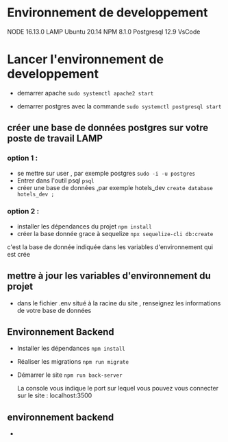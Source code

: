 # Environnement de developpement

NODE 16.13.0
LAMP
Ubuntu 20.14
NPM 8.1.0
Postgresql 12.9
VsCode

# Lancer l'environnement de developpement

- demarrer apache
  `sudo systemctl apache2 start`

- demarrer postgres avec la commande
  `sudo systemctl postgresql start`

## créer une base de données postgres sur votre poste de travail LAMP

### option 1 :

- se mettre sur user , par exemple postgres
  `sudo -i -u postgres`
- Entrer dans l'outil psql
  `psql`
- créer une base de données ,par exemple hotels_dev
  `create database hotels_dev ;`

### option 2 :

- installer les dépendances du projet
  `npm install`
- créer la base donnée grace à sequelize
  `npx sequelize-cli db:create`

c'est la base de donnée indiquée dans les variables d'environnement qui est crée

## mettre à jour les variables d'environnement du projet

- dans le fichier .env situé à la racine du site , renseignez les informations de votre base de données

## Environnement Backend

- Installer les dépendances
  `npm install`

- Réaliser les migrations
  `npm run migrate`

- Démarrer le site
  `npm run back-server`

  La console vous indique le port sur lequel vous pouvez vous connecter sur le site : localhost:3500

## environnement backend

-
